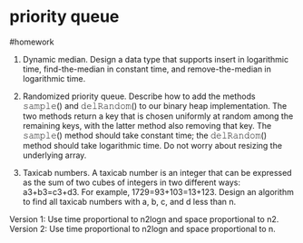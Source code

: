 # priority queue




#homework
1. Dynamic median. Design a data type that supports insert in logarithmic time, find-the-median in constant time, and remove-the-median in logarithmic time.

2. Randomized priority queue. Describe how to add the methods 𝚜𝚊𝚖𝚙𝚕𝚎() and 𝚍𝚎𝚕𝚁𝚊𝚗𝚍𝚘𝚖() to our binary heap implementation. The two methods return a key that is chosen uniformly at random among the remaining keys, with the latter method also removing that key. The 𝚜𝚊𝚖𝚙𝚕𝚎() method should take constant time; the 𝚍𝚎𝚕𝚁𝚊𝚗𝚍𝚘𝚖() method should take logarithmic time. Do not worry about resizing the underlying array.

3. Taxicab numbers. A taxicab number is an integer that can be expressed as the sum of two cubes of integers in two different ways: a3+b3=c3+d3. For example, 1729=93+103=13+123. Design an algorithm to find all taxicab numbers with a, b, c, and d less than n.

Version 1: Use time proportional to n2logn and space proportional to n2.
Version 2: Use time proportional to n2logn and space proportional to n.

